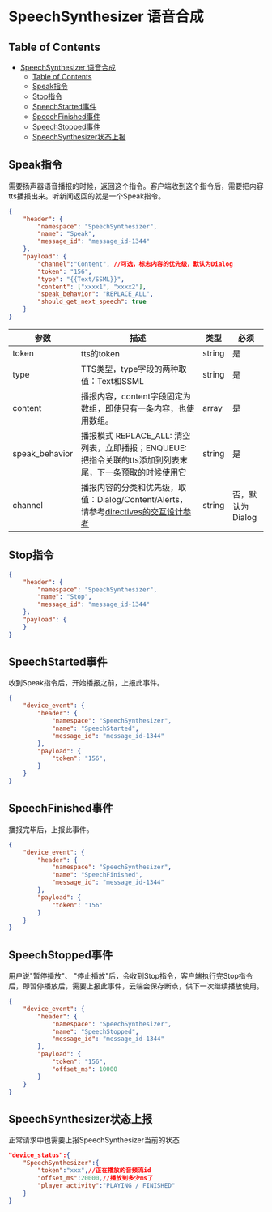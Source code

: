 # SpeechSynthesizer 语音合成

## Table of Contents


   * [SpeechSynthesizer 语音合成](#speechsynthesizer-语音合成)
      * [Table of Contents](#table-of-contents)
      * [Speak指令](#speak指令)
	  * [Stop指令](#Stop指令)
      * [SpeechStarted事件](#speechstarted事件)
      * [SpeechFinished事件](#speechfinished事件)
	  * [SpeechStopped事件](#speechstopped事件)
      * [SpeechSynthesizer状态上报](#speechsynthesizer状态上报)


## Speak指令
需要扬声器语音播报的时候，返回这个指令。客户端收到这个指令后，需要把内容tts播报出来。听新闻返回的就是一个Speak指令。
```json
{
    "header": {
        "namespace": "SpeechSynthesizer",
        "name": "Speak",
        "message_id": "message_id-1344"
    },
    "payload": {
        "channel":"Content", //可选，标志内容的优先级，默认为Dialog
        "token": "156",
        "type": "{{Text/SSML}}",
        "content": ["xxxx1", "xxxx2"],
        "speak_behavior": "REPLACE_ALL",
        "should_get_next_speech": true
    }
}
```
参数    | 描述    | 类型    | 必须
--- | --- | --- | ---
token   | tts的token | string  | 是
type    | TTS类型，type字段的两种取值：Text和SSML| string  | 是
content | 播报内容，content字段固定为数组，即使只有一条内容，也使用数组。| array   | 是
speak_behavior | 播报模式 REPLACE_ALL: 清空列表，立即播报；ENQUEUE: 把指令关联的tts添加到列表末尾，下一条预取的时候使用它 | string  | 是
channel | 播报内容的分类和优先级，取值：Dialog/Content/Alerts，请参考[directives的交互设计参考](../api/directives_design.md) | string  | 否，默认为Dialog

## Stop指令
```json
{
    "header": {
        "namespace": "SpeechSynthesizer",
        "name": "Stop",
        "message_id": "message_id-1344"
    },
    "payload": { 
    }
}
```

## SpeechStarted事件
收到Speak指令后，开始播报之前，上报此事件。
```json
{
    "device_event": {
        "header": {
            "namespace": "SpeechSynthesizer",
            "name": "SpeechStarted",
            "message_id": "message_id-1344"
        },
        "payload": {
            "token": "156",   
        }
    }
}
```

## SpeechFinished事件
播报完毕后，上报此事件。
```json
{
    "device_event": {
        "header": {
            "namespace": "SpeechSynthesizer",
            "name": "SpeechFinished",
            "message_id": "message_id-1344"
        },
        "payload": {
            "token": "156"
        }
    }
}
```

## SpeechStopped事件
用户说"暂停播放"、 "停止播放"后，会收到Stop指令，客户端执行完Stop指令后，即暂停播放后，需要上报此事件，云端会保存断点，供下一次继续播放使用。
```json
{
    "device_event": {
        "header": {
            "namespace": "SpeechSynthesizer",
            "name": "SpeechStopped",
            "message_id": "message_id-1344"
        },
        "payload": {
            "token": "156",
            "offset_ms": 10000
        }
    }
}
```

## SpeechSynthesizer状态上报

正常请求中也需要上报SpeechSynthesizer当前的状态

```json
"device_status":{
    "SpeechSynthesizer":{
        "token":"xxx",//正在播放的音频流id
        "offset_ms":20000,//播放到多少ms了
        "player_activity":"PLAYING / FINISHED"
    }
}
```
